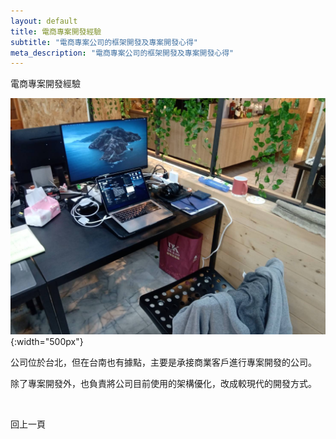 ```yaml
---
layout: default
title: 電商專案開發經驗
subtitle: "電商專案公司的框架開發及專案開發心得"
meta_description: "電商專案公司的框架開發及專案開發心得"
---
```


電商專案開發經驗

![前台首頁](/images/experience/2021-12-11-01.jpg){:width="500px"}

公司位於台北，但在台南也有據點，主要是承接商業客戶進行專案開發的公司。

除了專案開發外，也負責將公司目前使用的架構優化，改成較現代的開發方式。

<br>

<a class="button primary" onclick="history.back()">回上一頁</a>

<br>
<br>
<br>